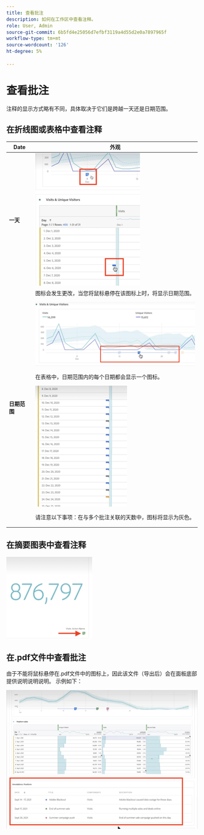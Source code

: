 ```yaml
---
title: 查看批注
description: 如何在工作区中查看注释。
role: User, Admin
source-git-commit: 6b5fd4e25056d7efbf3119a4d55d2e0a7897965f
workflow-type: tm+mt
source-wordcount: '126'
ht-degree: 5%

---
```



# 查看批注

注释的显示方式略有不同，具体取决于它们是跨越一天还是日期范围。

## 在折线图或表格中查看注释

| Date | 外观 |
| --- | --- |
| **一天** | ![](assets/single-day.png) |
| **日期范围** | 图标会发生更改，当您将鼠标悬停在该图标上时，将显示日期范围。<p>![](assets/multi-day.png)<p>在表格中，日期范围内的每个日期都会显示一个图标。<p>![](assets/multi-day-table.png)<p>请注意以下事项：在与多个批注关联的天数中，图标将显示为灰色。 |

## 在摘要图表中查看注释

![](assets/ann-summary.png)

## 在.pdf文件中查看批注

由于不能将鼠标悬停在.pdf文件中的图标上，因此该文件（导出后）会在面板底部提供说明说明说明。 示例如下：

![](assets/ann-pdf.png)
